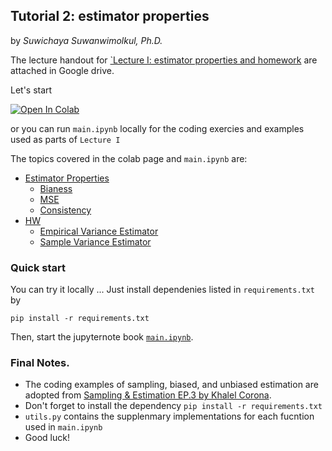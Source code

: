 ## Tutorial 2: estimator properties 

by *Suwichaya Suwanwimolkul, Ph.D.*

The lecture handout for [`Lecture I: estimator properties and homework](https://drive.google.com/drive/folders/1VAEFqNYpjVlbc7dac92entSJlO_gzd-6?usp=drive_link) are attached in Google drive.



Let's start 

<a target="_blank" href="https://colab.research.google.com/github/GabbySuwichaya/Estimation-Theory-EE523/blob/master/Tutorial1/main.ipynb">
  <img src="https://colab.research.google.com/assets/colab-badge.svg" alt="Open In Colab"/>
</a>

or you can run `main.ipynb` locally for the coding exercies and examples used as parts of `Lecture I` 

The topics covered in the colab page and `main.ipynb`  are: 
 
- [Estimator Properties](#estimator-properties)
    - [Bianess](#biasness)
    - [MSE](#mse)
    - [Consistency](#consistency)
- [HW](#homework)
    - [Empirical Variance Estimator](#empirical-variance-estimator)
    - [Sample Variance Estimator](#sample-variance-estimator)
     
### Quick start 

You can try it locally ... Just install dependenies listed in `requirements.txt` by 

```
pip install -r requirements.txt
```

Then, start the jupyternote book [`main.ipynb`](main.ipynb).
 

 
### Final Notes.
-  The coding examples of sampling, biased, and unbiased estimation are adopted from [Sampling \& Estimation EP.3 by Khalel Corona](https://www.youtube.com/watch?v=pNbDigYLqSY).
-  Don't forget to install the dependency `pip install -r requirements.txt`
- `utils.py` contains the supplenmary implementations for each fucntion used in `main.ipynb` 
- Good luck! 